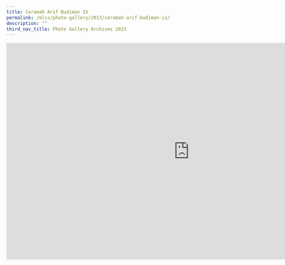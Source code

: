 ```yaml
---
title: Ceramah Arif Budiman IX
permalink: /mlcs/photo-gallery/2013/ceramah-arif-budiman-ix/
description: ""
third_nav_title: Photo Gallery Archives 2013
---
```

<iframe allowfullscreen="true" height="569" width="960" frameborder="0" src="https://docs.google.com/presentation/d/e/2PACX-1vRv2c0gnrhhj3sGiq66vVegUEff2D95myhbRKh8TiedIqyK-POl1uqGMD824r5LnOCQzWGDAUZjyXyR/embed?start=true&amp;loop=true&amp;delayms=5000"></iframe>